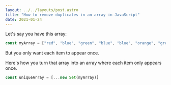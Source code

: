 ```yaml
---
layout: ../../layouts/post.astro
title: "How to remove duplicates in an array in JavaScript"
date: 2021-01-24
---
```

Let's say you have this array:

```javascript
const myArray = ["red", "blue", "green", "blue", "blue", "orange", "green"]
```

But you only want each item to appear once.

Here's how you turn that array into an array where each item only appears once.

```javascript
const uniqueArray = [...new Set(myArray)]
```